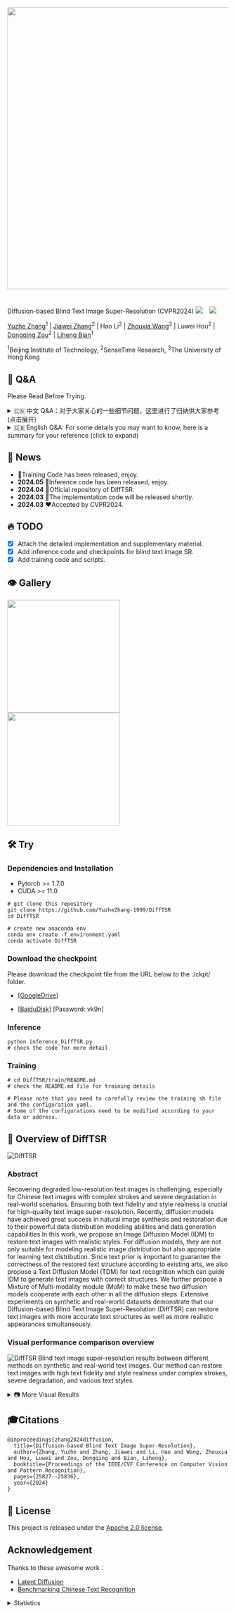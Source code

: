 <div align=center class="logo">
      <img src="Repo_image/DiffTSR_icon.png" style="width:640px">
   </a>
</div>

#
Diffusion-based Blind Text Image Super-Resolution (CVPR2024)
<a href='https://openaccess.thecvf.com/content/CVPR2024/papers/Zhang_Diffusion-based_Blind_Text_Image_Super-Resolution_CVPR_2024_paper.pdf'><img src='https://img.shields.io/badge/CVPR-2024-blue.svg'></a> &nbsp;&nbsp;
<a href='https://openaccess.thecvf.com/content/CVPR2024/supplemental/Zhang_Diffusion-based_Blind_Text_CVPR_2024_supplemental.pdf'><img src='https://img.shields.io/badge/Supplementary-Material-9cf'></a> &nbsp;&nbsp;

[Yuzhe Zhang](https://yuzhezhang-1999.github.io/)<sup>1</sup> | [Jiawei Zhang](https://scholar.google.com/citations?user=0GTpIAIAAAAJ)<sup>2</sup> | Hao Li<sup>2</sup> | [Zhouxia Wang](https://scholar.google.com/citations?user=JWds_bQAAAAJ)<sup>3</sup> | Luwei Hou<sup>2</sup> | [Dongqing Zou](https://scholar.google.com/citations?user=K1-PFhYAAAAJ)<sup>2</sup> | [Liheng Bian](https://scholar.google.com/citations?user=66IFMDEAAAAJ)<sup>1</sup>

<sup>1</sup>Beijing Institute of Technology, <sup>2</sup>SenseTime Research, <sup>3</sup>The University of Hong Kong

## 💬 Q&A
Please Read Before Trying.

<details>
<summary> 🇨🇳 中文 Q&A：对于大家关心的一些细节问题，这里进行了归纳供大家参考 (点击展开) </summary>

0. **DiffTSR的对真实世界图片的泛化性，是否泛化到Real-World Scenarios？**

   **A:** DiffTSR在训练过程中考虑到了真实世界的各种退化，继承了BSRGAN和Real-ESRGAN中对于复杂退化流程的构建。且“Blind Text Image Super-Resolution”的Blind-盲图像恢复就是指针对真实世界未知退化的图像恢复。


1. **IDM 中 Unet 用的是 Stable-Diffusion 的权重吗？**

   **A:** 不是。IDM 的 Unet 是从头训练的，没有加载任何预训练权重，IDM 的结构也和任何一个 Diffusion 模型的 Unet 不一致。但是 VAE 是加载了 ldm 的 f4 VAE 在 Open-Image 上预训练的权重，然后在本项目的 CTR-TSR-Train 数据集上进行了微调，微调了 100,000 iter，batch_size=16。此外，包括 TDM 和 MoM 在内的模型均未使用预训练模型，均为从头训练获得。详细训练设置请看 [附加材料](https://openaccess.thecvf.com/content/CVPR2024/supplemental/Zhang_Diffusion-based_Blind_Text_CVPR_2024_supplemental.pdf) Section 1.4。

2. **DiffTSR 模型的输入尺寸和要求，需要将输入 resize 吗？**

   **A:** 模型的 LR 输入需要统一 resize 到 `width=512` / `height=128`。此外，因为本项目仅考虑单行文本输入，输入图片需要只包含一行文本。IDM 和 TDM 仅适配单行文本，多行文本输入会导致效果扭曲和错误的结果。

3. **图片的推理速度非常慢，有什么解决办法吗？**

   **A:** 由于本项目基于 Diffusion 技术，每处理一张图像都需要进行 `T` 次迭代（默认 `T=200`）。若想提升推理速度，可以考虑：
   
   - **减小 `T`**，由于采样器为 DDIM，在 `T=20` 时仍有较好表现。
   - **对 DiffTSR 模型进行量化**，可参考 Diffusion 模型量化的相关 Repo。
   - **使用本项目的 Baseline model**，虽然 Baseline 会在一定程度上降低性能，但可提升约 2 倍的推理速度，并且在大多数场景下不会明显退化。
   - **对模型进行蒸馏**，或基于论文训练一个更小的 IDM 模型，文本场景可能不需要像通用场景图像生成那样重的模型。

4. **在训练 IDM 时，损失是如何设置的？text_recognition loss 是如何实现的？**

   **A:** 训练 IDM 时使用了两个损失函数：
   
   - **L2 loss**：用于预测噪声。
   - **OCR loss**：用于从预测出的干净 `x^0` 上检测文字。
   
   具体来说：
   - L2 loss 是传统 diffusion 模型中用于最小化 `(Unet 输出 - noise map)`，使 Unet 具备噪声估计能力。
   - OCR loss 通过 `z_t` 计算 `z^(t-1)`，再得到 `z^0`，然后解码 `z^0` 得到 `x^0`。将 `x^0` 输入冻结权重的 TransOCR 模型，获得 `x^0` 上的文字 embedding，计算预测的 `pred-text-embedding` 和 `gt-text-embedding` 之间的 cross-entropy loss，OCR loss 额外添加了 `weight=0.02` 约束。
   
   详细内容参见 [Issue](https://github.com/YuzheZhang-1999/DiffTSR/issues/13)。

5. **训练的损失函数是什么？**

   **A:** DiffTSR 模型训练经历了三个阶段，每个阶段使用了不同损失函数的组合：
   
   - **训练 IDM**：IDM 从头训练 Unet，损失函数为 `L_IDM`，包含 `L2 loss` 和 `OCR loss`。
   - **训练 TDM**：TDM 从头训练 Transformer，损失函数为 `L_TDM`，参考 [Multinomial Diffusion](https://arxiv.org/pdf/2102.05379) Section 4。
   - **训练 DiffTSR 整体**：冻结 IDM 和 TDM，仅训练 MoM，损失函数为 `L_MoM = L_IDM + L_TDM * weight`。
   
   其中：
   
   $$
   L_{IDM} = L_2 + \lambda*L_{OCR}, \lambda=0.02
   $$

   $$
   L_{TDM} = KL(\mathcal{C(\pi_{post}(\mathbf{c_t}, \mathbf{c_0}))} || \mathcal{C(\pi_{post}(\mathbf{c_t}, \mathbf{c_{pred, t}}))})
   $$

   $$
   L_{MoM} = L_{IDM} + \lambda*L_{TDM}, \lambda=1
   $$

   具体符号定义和理论推导详见 [附加材料](https://openaccess.thecvf.com/content/CVPR2024/supplemental/Zhang_Diffusion-based_Blind_Text_CVPR_2024_supplemental.pdf) Section 1 及 Algorithm 1 DiffTSR Training。

   **未完待续...**

</details>

<details>
<summary>🇬🇧 English Q&A: For some details you may want to know, here is a summary for your reference (click to expand)</summary>

0. **Generalization of DiffTSR to Real-World Scenarios**

   **A:** DiffTSR takes various real-world degradations into account during training, inheriting the complex degradation modeling from BSRGAN and Real-ESRGAN. Moreover, the "Blind" in "Blind Text Image Super-Resolution" specifically refers to the restoration of images with unknown degradations, which is targeted at real-world scenarios.

1. **Does the Unet in IDM use Stable-Diffusion weights?**

   **A:** No. The Unet in IDM is trained from scratch and does not load any pre-trained weights. Additionally, the structure of IDM is different from any Diffusion model's Unet. However, the VAE loads the pre-trained weights from `ldm f4 VAE`, which was pre-trained on the Open-Image dataset and then fine-tuned on the CTR-TSR-Train dataset in this project. The fine-tuning was conducted for 100,000 iterations with a batch size of 16. Moreover, models including TDM and MoM were also trained from scratch without using any pre-trained models. For detailed training settings, please refer to [Supplementary Material](https://openaccess.thecvf.com/content/CVPR2024/supplemental/Zhang_Diffusion-based_Blind_Text_CVPR_2024_supplemental.pdf) Section 1.4.

2. **What are the input size and requirements for the DiffTSR model? Does the input need to be resized?**

   **A:** The LR input of the model needs to be uniformly resized to `width=512` and `height=128`. Additionally, since this project only considers single-line text input, the input image must contain only one line of text. Both IDM and TDM are designed specifically for single-line text, and multi-line text input will result in distortion and incorrect results.

3. **The inference speed of the image is very slow. What are the possible solutions?**

   **A:** Since this project is based on Diffusion technology, processing a single image requires `T` iterations (default `T=200`). To improve inference speed, you may consider:
   
   - **Reducing `T`**, as the sampler is DDIM, and it still performs well at `T=20`.
   - **Quantizing the DiffTSR model**, referring to relevant repositories on Diffusion model quantization.
   - **Using the project's Baseline model**, which, although it may slightly reduce performance, provides approximately 2× speed-up while maintaining acceptable performance in most scenarios.
   - **Performing model distillation on IDM** or training a smaller IDM model. In textual scenarios, a heavy model like general image generation may not be necessary.

4. **How is the loss function set when training IDM? How is the text recognition loss implemented?**

   **A:** When training IDM, two loss functions are used:
   
   - **L2 loss**: Used for predicting noise.
   - **OCR loss**: Used for detecting text from the predicted clean `x^0`.
   
   Specifically:
   - **L2 loss** is the traditional loss used in diffusion models, minimizing the difference between Unet output and noise map, enabling Unet to estimate noise.
   - **OCR loss** is computed by first obtaining `z^(t-1)` from `z_t`, then deriving `z^0`, and subsequently decoding `z^0` to obtain `x^0`. The decoded `x^0` is fed into a frozen TransOCR model to obtain the text embedding in `x^0`. The cross-entropy loss is then computed between the predicted text embedding (`pred-text-embedding`) and the ground truth text embedding (`gt-text-embedding`). A weight constraint of `weight=0.02` is applied to the OCR loss.
   
   For more details, see [Issue](https://github.com/YuzheZhang-1999/DiffTSR/issues/13).

5. **What are the loss functions used during training?**

   **A:** The DiffTSR model training consists of three stages, each using a different combination of loss functions:
   
   - **Training IDM**: IDM trains Unet from scratch using loss `L_IDM`, which includes L2 loss and OCR loss.
   - **Training TDM**: TDM trains the Transformer from scratch using loss `L_TDM`, referring to [Multinomial Diffusion](https://arxiv.org/pdf/2102.05379) Section 4.
   - **Training the entire DiffTSR**: IDM and TDM are frozen, and only MoM is trained with loss `L_MoM = L_IDM + L_TDM * weight`.
   
   Where:
   
   $$
   L_{IDM} = L_2 + \lambda*L_{OCR}, \lambda=0.02
   $$

   $$
   L_{TDM} = KL(\mathcal{C(\pi_{post}(\mathbf{c_t}, \mathbf{c_0}))} || \mathcal{C(\pi_{post}(\mathbf{c_t}, \mathbf{c_{pred, t}}))})
   $$

   $$
   L_{MoM} = L_{IDM} + \lambda*L_{TDM}, \lambda=1
   $$

   For detailed symbol definitions and theoretical derivations, see [Supplementary Material](https://openaccess.thecvf.com/content/CVPR2024/supplemental/Zhang_Diffusion-based_Blind_Text_CVPR_2024_supplemental.pdf) Section 1 and Algorithm 1 DiffTSR Training.

   **To be continued...**


</details>


## 📢 News
- 🚀Training Code has been released, enjoy.
- **2024.05** 🚀Inference code has been released, enjoy.
- **2024.04** 🚀Official repository of DiffTSR.
- **2024.03** 🌟The implementation code will be released shortly.
- **2024.03** ❤️Accepted by CVPR2024.

## 🔥 TODO
- [x] Attach the detailed implementation and supplementary material.
- [x] Add inference code and checkpoints for blind text image SR.
- [x] Add training code and scripts.

## 👁️ Gallery

[<img src="Repo_image/ImgSli_1.jpg" width="256px"/>](https://imgsli.com/MjY0MTk5) [<img src="Repo_image/ImgSli_2.jpg" width="256px"/>](https://imgsli.com/MjY0MjA0)

## 🛠️ Try
### Dependencies and Installation

- Pytorch >= 1.7.0
- CUDA >= 11.0
```
# git clone this repository
git clone https://github.com/YuzheZhang-1999/DiffTSR
cd DiffTSR

# create new anaconda env
conda env create -f environment.yaml
conda activate DiffTSR
```
### Download the checkpoint
Please download the checkpoint file from the URL below to the ./ckpt/ folder.

- [[GoogleDrive](https://drive.google.com/drive/folders/1K6k5ZcvF3w-1MDN_gXQTdsLgFZ2SM8qy?usp=drive_link)] 

- [[BaiduDisk](https://pan.baidu.com/s/1hfaQzIp_V6H8AhAq5dfr8A)] [Password: vk9n] 


### Inference
```
python inference_DiffTSR.py
# check the code for more detail
```

### Training
```
# cd DiffTSR/train/README.md
# check the README.md file for training details

# Please note that you need to carefully review the training sh file and the configuration yaml. 
# Some of the configurations need to be modified according to your data or address. 
```


## 🔎 Overview of DiffTSR
![DiffTSR](Repo_image/paper-DiffTSR-model.jpg)
### Abstract
Recovering degraded low-resolution text images is challenging, especially for Chinese text images with complex strokes and severe degradation in real-world scenarios.
Ensuring both text fidelity and style realness is crucial for high-quality text image super-resolution.
Recently, diffusion models have achieved great success in natural image synthesis and restoration due to their powerful data distribution modeling abilities and data generation capabilities
In this work, we propose an Image Diffusion Model (IDM) to restore text images with realistic styles.
For diffusion models, they are not only suitable for modeling realistic image distribution but also appropriate for learning text distribution.
Since text prior is important to guarantee the correctness of the restored text structure according to existing arts, we also propose a Text Diffusion Model (TDM) for text recognition which can guide IDM to generate text images with correct structures.
We further propose a Mixture of  Multi-modality module (MoM) to make these two diffusion models cooperate with each other in all the diffusion steps.
Extensive experiments on synthetic and real-world datasets demonstrate that our Diffusion-based Blind Text Image Super-Resolution (DiffTSR) can restore text images with more accurate text structures as well as more realistic appearances simultaneously.

### Visual performance comparison overview 
![DiffTSR](Repo_image/paper-fig1.jpg)
Blind text image super-resolution results between different methods on synthetic and real-world text images. Our method can restore text images with high text fidelity and style realness under complex strokes, severe degradation, and various text styles.


<details>
  <summary>📷 More Visual Results</summary>

  ## ![DiffTSR](Repo_image/paper-visual-comp-1.jpg)
  ## ![DiffTSR](Repo_image/paper-visual-comp-2.jpg)
  ## ![DiffTSR](Repo_image/paper-visual-comp-3.jpg)
  ## ![DiffTSR](Repo_image/paper-visual-comp-4.jpg)
  ## ![DiffTSR](Repo_image/paper-visual-comp-5.jpg)
  ## ![DiffTSR](Repo_image/paper-visual-comp-6.jpg)

</details>


## 🎓Citations
```
@inproceedings{zhang2024diffusion,
  title={Diffusion-based Blind Text Image Super-Resolution},
  author={Zhang, Yuzhe and Zhang, Jiawei and Li, Hao and Wang, Zhouxia and Hou, Luwei and Zou, Dongqing and Bian, Liheng},
  booktitle={Proceedings of the IEEE/CVF Conference on Computer Vision and Pattern Recognition},
  pages={25827--25836},
  year={2024}
}
```

## 🎫 License
This project is released under the [Apache 2.0 license](LICENSE).

## Acknowledgement
Thanks to these awesome work：
- [Latent Diffusion](https://github.com/CompVis/latent-diffusion)
- [Benchmarking Chinese Text Recognition](https://github.com/FudanVI/benchmarking-chinese-text-recognition)

<details>
<summary>Statistics</summary>

![visitors](https://visitor-badge.laobi.icu/badge?page_id=YuzheZhang-1999/DiffTSR)

</details>